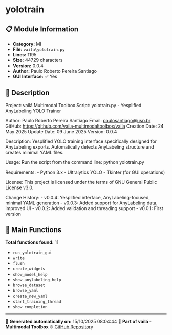 # yolotrain

## 📋 Module Information

- **Category:** Ml
- **File:** `vaila\yolotrain.py`
- **Lines:** 1195
- **Size:** 44729 characters
- **Version:** 0.0.4
- **Author:** Paulo Roberto Pereira Santiago
- **GUI Interface:** ✅ Yes

## 📖 Description


Project: vailá Multimodal Toolbox
Script: yolotrain.py - Yesplified AnyLabeling YOLO Trainer

Author: Paulo Roberto Pereira Santiago
Email: paulosantiago@usp.br
GitHub: https://github.com/vaila-multimodaltoolbox/vaila
Creation Date: 24 May 2025
Update Date: 09 June 2025
Version: 0.0.4

Description:
    Yesplified YOLO training interface specifically designed for AnyLabeling exports.
    Automatically detects AnyLabeling structure and creates minimal YAML files.

Usage:
    Run the script from the command line:
        python yolotrain.py

Requirements:
    - Python 3.x
    - Ultralytics YOLO
    - Tkinter (for GUI operations)

License:
    This project is licensed under the terms of GNU General Public License v3.0.

Change History:
    - v0.0.4: Yesplified interface, AnyLabeling-focused, minimal YAML generation
    - v0.0.3: Added support for AnyLabeling data, improved UI
    - v0.0.2: Added validation and threading support
    - v0.0.1: First version


## 🔧 Main Functions

**Total functions found:** 11

- `run_yolotrain_gui`
- `write`
- `flush`
- `create_widgets`
- `show_model_help`
- `show_anylabeling_help`
- `browse_dataset`
- `browse_yaml`
- `create_new_yaml`
- `start_training_thread`
- `show_completion`




---

📅 **Generated automatically on:** 15/10/2025 08:04:44
🔗 **Part of vailá - Multimodal Toolbox**
🌐 [GitHub Repository](https://github.com/vaila-multimodaltoolbox/vaila)
